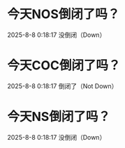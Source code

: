 # 今天NOS倒闭了吗？

2025-8-8 0:18:17 没倒闭（Down）

# 今天COC倒闭了吗？

2025-8-8 0:18:17 倒闭了（Not Down）

# 今天NS倒闭了吗？

2025-8-8 0:18:17 没倒闭（Down）

